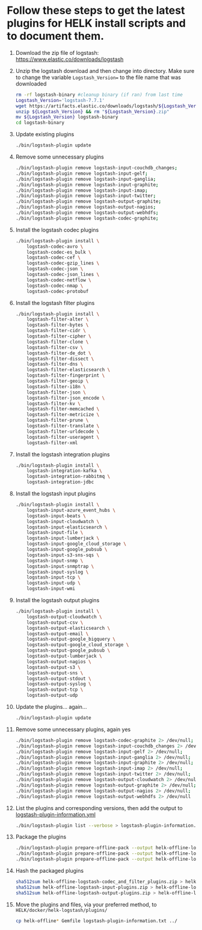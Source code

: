 # Follow these steps to get the latest plugins for HELK install scripts and to document them.

1.
    Download the zip file of logstash: https://www.elastic.co/downloads/logstash
1. Unzip the logstash download and then change into directory. Make sure to change the variable `Logstash_Version=` to the file name that was downloaded 
   ```bash
   rm -rf logstash-binary #cleanup binary (if ran) from last time
   Logstash_Version='logstash-7.7.1'
   wget https://artifacts.elastic.co/downloads/logstash/${Logstash_Version}.zip
   unzip ${Logstash_Version} && rm "${Logstash_Version}.zip"
   mv ${Logstash_Version} logstash-binary
   cd logstash-binary
   ```
1. Update existing plugins
    ```bash
    ./bin/logstash-plugin update
    ```
1. Remove some unnecessary plugins
    ```bash
    ./bin/logstash-plugin remove logstash-input-couchdb_changes;
    ./bin/logstash-plugin remove logstash-input-gelf;
    ./bin/logstash-plugin remove logstash-input-ganglia;
    ./bin/logstash-plugin remove logstash-input-graphite;
    ./bin/logstash-plugin remove logstash-input-imap;
    ./bin/logstash-plugin remove logstash-input-twitter;
    ./bin/logstash-plugin remove logstash-output-graphite;
    ./bin/logstash-plugin remove logstash-output-nagios;
    ./bin/logstash-plugin remove logstash-output-webhdfs;
    ./bin/logstash-plugin remove logstash-codec-graphite;
    ```
1. Install the logstash codec plugins
    ```bash
    ./bin/logstash-plugin install \
        logstash-codec-avro \
        logstash-codec-es_bulk \
        logstash-codec-cef \
        logstash-codec-gzip_lines \
        logstash-codec-json \
        logstash-codec-json_lines \
        logstash-codec-netflow \
        logstash-codec-nmap \
        logstash-codec-protobuf
    ```
1. Install the logstash filter plugins
    ```bash
    ./bin/logstash-plugin install \
        logstash-filter-alter \
        logstash-filter-bytes \
        logstash-filter-cidr \
        logstash-filter-cipher \
        logstash-filter-clone \
        logstash-filter-csv \
        logstash-filter-de_dot \
        logstash-filter-dissect \
        logstash-filter-dns \
        logstash-filter-elasticsearch \
        logstash-filter-fingerprint \
        logstash-filter-geoip \
        logstash-filter-i18n \
        logstash-filter-json \
        logstash-filter-json_encode \
        logstash-filter-kv \
        logstash-filter-memcached \
        logstash-filter-metricize \
        logstash-filter-prune \
        logstash-filter-translate \
        logstash-filter-urldecode \
        logstash-filter-useragent \
        logstash-filter-xml
1. Install the logstash integration plugins
    ```bash
    ./bin/logstash-plugin install \
        logstash-integration-kafka \
        logstash-integration-rabbitmq \
        logstash-integration-jdbc
    ```
1. Install the logstash input plugins
    ```bash
    ./bin/logstash-plugin install \
        logstash-input-azure_event_hubs \
        logstash-input-beats \
        logstash-input-cloudwatch \
        logstash-input-elasticsearch \
        logstash-input-file \
        logstash-input-lumberjack \
        logstash-input-google_cloud_storage \
        logstash-input-google_pubsub \
        logstash-input-s3-sns-sqs \
        logstash-input-snmp \
        logstash-input-snmptrap \
        logstash-input-syslog \
        logstash-input-tcp \
        logstash-input-udp \
        logstash-input-wmi
    ```
1. Install the logstash output plugins
    ```bash
    ./bin/logstash-plugin install \
        logstash-output-cloudwatch \
        logstash-output-csv \
        logstash-output-elasticsearch \
        logstash-output-email \
        logstash-output-google_bigquery \
        logstash-output-google_cloud_storage \
        logstash-output-google_pubsub \
        logstash-output-lumberjack \
        logstash-output-nagios \
        logstash-output-s3 \
        logstash-output-sns \
        logstash-output-stdout \
        logstash-output-syslog \
        logstash-output-tcp \
        logstash-output-udp
    ```
1. Update the plugins... again...
    ```bash
    ./bin/logstash-plugin update
    ```
1. Remove some unnecessary plugins, again yes
    ```bash
    ./bin/logstash-plugin remove logstash-codec-graphite 2> /dev/null;
    ./bin/logstash-plugin remove logstash-input-couchdb_changes 2> /dev/null;
    ./bin/logstash-plugin remove logstash-input-gelf 2> /dev/null;
    ./bin/logstash-plugin remove logstash-input-ganglia 2> /dev/null;
    ./bin/logstash-plugin remove logstash-input-graphite 2> /dev/null;
    ./bin/logstash-plugin remove logstash-input-imap 2> /dev/null;
    ./bin/logstash-plugin remove logstash-input-twitter 2> /dev/null;
    ./bin/logstash-plugin remove logstash-output-cloudwatch 2> /dev/null;
    ./bin/logstash-plugin remove logstash-output-graphite 2> /dev/null;
    ./bin/logstash-plugin remove logstash-output-nagios 2> /dev/null;
    ./bin/logstash-plugin remove logstash-output-webhdfs 2> /dev/null
    ```
1. List the plugins and corresponding versions, then add the output to [logstash-plugin-information.yml](logstash-plugin-information.txt)

    ```bash
    ./bin/logstash-plugin list --verbose > logstash-plugin-information.txt
    ```
1. Package the plugins
    ```bash
    ./bin/logstash-plugin prepare-offline-pack --output helk-offline-logstash-codec_and_filter_plugins.zip --overwrite logstash-codec-* logstash-filter-* &&
    ./bin/logstash-plugin prepare-offline-pack --output helk-offline-logstash-input-plugins.zip --overwrite logstash-input-* &&
    ./bin/logstash-plugin prepare-offline-pack --output helk-offline-logstash-output-plugins.zip --overwrite logstash-output-*
    ```
1. Hash the packaged plugins
    ```bash
    sha512sum helk-offline-logstash-codec_and_filter_plugins.zip > helk-offline-logstash-codec_and_filter_plugins.zip.sha512 &&
    sha512sum helk-offline-logstash-input-plugins.zip > helk-offline-logstash-input-plugins.zip.sha512 &&
    sha512sum helk-offline-logstash-output-plugins.zip > helk-offline-logstash-output-plugins.zip.sha512
    ```
2. Move the plugins and files, via your preferred method, to `HELK/docker/helk-logstash/plugins/`
    ```bash
    cp helk-offline* Gemfile logstash-plugin-information.txt ../
    ```